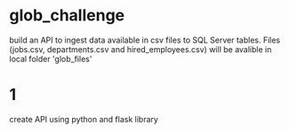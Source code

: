 # glob_challenge
build an API to ingest data available in csv files to SQL Server tables. Files (jobs.csv, departments.csv and hired_employees.csv) will be avalible in local folder 'glob_files\'

# 1
create API using python and flask library